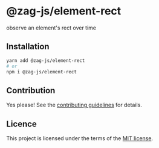 # @zag-js/element-rect

observe an element's rect over time

## Installation

```sh
yarn add @zag-js/element-rect
# or
npm i @zag-js/element-rect
```

## Contribution

Yes please! See the [contributing guidelines](https://github.com/chakra-ui/zag/blob/main/CONTRIBUTING.md) for details.

## Licence

This project is licensed under the terms of the [MIT license](https://github.com/chakra-ui/zag/blob/main/LICENSE).
